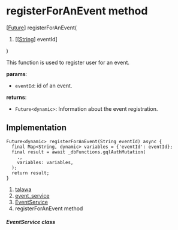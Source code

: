 
<div>

# registerForAnEvent method

</div>


[[Future](https://api.flutter.dev/flutter/dart-core/Future-class.html)]
registerForAnEvent(

1.  [[[String](https://api.flutter.dev/flutter/dart-core/String-class.html)]
    eventId]

)



This function is used to register user for an event.

**params**:

-   `eventId`: id of an event.

**returns**:

-   `Future<dynamic>`: Information about the event registration.



## Implementation

``` language-dart
Future<dynamic> registerForAnEvent(String eventId) async {
  final Map<String, dynamic> variables = {'eventId': eventId};
  final result = await _dbFunctions.gqlAuthMutation(
    .,
    variables: variables,
  );
  return result;
}
```







1.  [talawa](../../index.html)
2.  [event_service](../../services_event_service/)
3.  [EventService](../../services_event_service/EventService-class.html)
4.  registerForAnEvent method

##### EventService class







